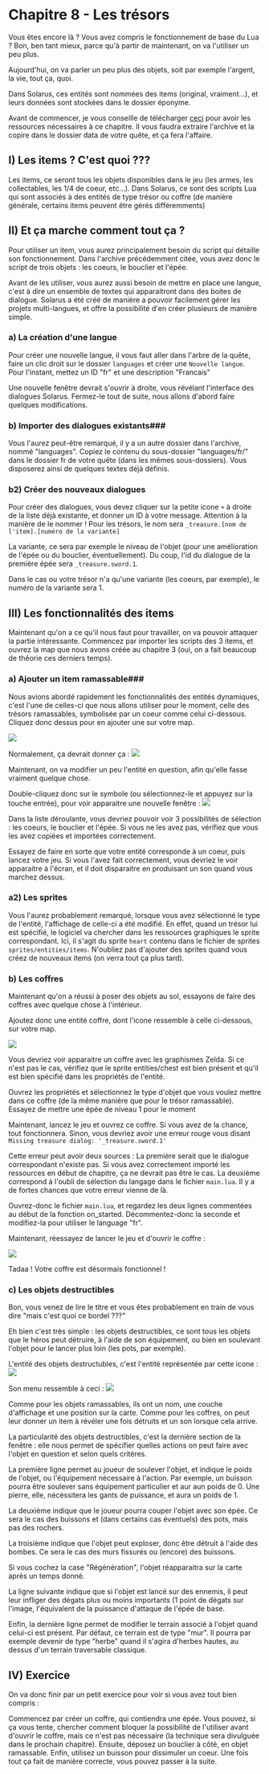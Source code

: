 # Chapitre 8 - Les trésors #

Vous êtes encore là ? Vous avez compris le fonctionnement de base du Lua ? Bon, ben tant mieux, parce qu'à partir de maintenant, on va l'utiliser un peu plus.

Aujourd'hui, on va parler un peu plus des objets, soit par exemple l'argent, la vie, tout ça, quoi.

Dans Solarus, ces entités sont nommées des items (original, vraiment...), et leurs données sont stockées dans le dossier éponyme.

Avant de commencer, je vous conseille de télécharger [ceci](http://www.solarus-games.org/tuto/fr/basics/ep8_ressources.zip) pour avoir les ressources nécessaires à ce chapitre. Il vous faudra extraire l'archive et la copire dans le dossier data de votre quête, et ça fera l'affaire.

## I) Les items ? C'est quoi ??? ##

Les items, ce seront tous les objets disponibles dans le jeu (les armes, les collectables, les 1/4 de coeur, etc...). Dans Solarus, ce sont des scripts Lua qui sont associés à des entités de type trésor ou coffre (de manière générale, certains items peuvent être gérés différemments)

## II) Et ça marche comment tout ça ? ##

Pour utiliser un item, vous aurez principalement besoin du script qui détaille son fonctionnement.
Dans l'archive précédemment citée, vous avez donc le script de trois objets : les coeurs, le bouclier et l'épée.

Avant de les utiliser, vous aurez aussi besoin de mettre en place une langue, c'est à dire un ensemble de textes qui apparaitront dans des boites de dialogue. Solarus a été créé de manière a pouvoir facilement gérer les projets multi-langues, et offre la possibilité d'en créer plusieurs de manière simple.

### a) La création d'une langue ###

Pour créer une nouvelle langue, il vous faut aller dans l'arbre de la quête, faire un clic droit sur le dossier `languages` et créer une `Nouvelle langue`. Pour l'instant, mettez un ID "fr" et une description "Francais"

Une nouvelle fenêtre devrait s'ouvrir à droite, vous révélant l'interface des dialogues Solarus. Fermez-le tout de suite, nous allons d'abord faire quelques modifications.


### b) Importer des dialogues existants###

Vous l'aurez peut-être remarqué, il y a un autre dossier dans l'archive, nommé "languages". Copiez le contenu du sous-dossier "languages/fr/" dans le dossier fr de votre quête (dans les mêmes sous-dossiers). Vous disposerez ainsi de quelques textes déjà définis.

### b2) Créer des nouveaux dialogues ###

Pour créer des dialogues, vous devez cliquer sur la petite icone `+` à droite de la liste déjà existante, et donner un ID à votre message. Attention à la manière de le nommer ! Pour les trésors, le nom sera `_treasure.[nom de l'item].[numéro de la variante]`

La variante, ce sera par exemple le niveau de l'objet (pour une amélioration de l'épée ou du bouclier, éventuellement). Du coup, l'id du dialogue de la première épée sera `_treasure.sword.1`.

Dans le cas ou votre trésor n'a qu'une variante (les coeurs, par exemple), le numéro de la variante sera 1.

## III) Les fonctionnalités des items ##

Maintenant qu'on a ce qu'il nous faut pour travailler, on va pouvoir attaquer la partie intéressante. Commencez par importer les scripts des 3 items, et ouvrez la map que nous avons créée au chapitre 3 (oui, on a fait beaucoup de théorie ces derniers temps).

### a) Ajouter un item ramassable###

Nous avions abordé rapidement les fonctionnalités des entités dynamiques, c'est l'une de celles-ci que nous allons utiliser pour le moment, celle des trésors ramassables, symbolisée par un coeur comme celui ci-dessous. Cliquez donc dessus pour en ajouter une sur votre map.

![](images/pickable.png)

Normalement, ça devrait donner ça : ![](images/empty_entity.png)

Maintenant, on va modifier un peu l'entité en question, afin qu'elle fasse vraiment quelque chose.

Double-cliquez donc sur le symbole (ou sélectionnez-le et appuyez sur la touche entrée), pour voir apparaitre une nouvelle fenêtre : ![](images/properties.png)

Dans la liste déroulante, vous devriez pouvoir voir 3 possibilités de sélection : les coeurs, le bouclier et l'épée. Si vous ne les avez pas, vérifiez que vous les avez copiées et importées correctement.

Essayez de faire en sorte que votre entité corresponde à un coeur, puis lancez votre jeu. Si vous l'avez fait correctement, vous devriez le voir apparaitre à l'écran, et il doit disparaitre en produisant un son quand vous marchez dessus.

### a2) Les sprites ###

Vous l'aurez probablement remarqué, lorsque vous avez sélectionné le type de l'entité, l'affichage de celle-ci a été modifié. En effet, quand un trésor lui est spécifié, le logiciel va chercher dans les ressources graphiques le sprite correspondant. Ici, il s'agit du sprite `heart` contenu dans le fichier de sprites `sprites/entities/items`. N'oubliez pas d'ajouter des sprites quand vous créez de nouveaux items (on verra tout ça plus tard).

### b) Les coffres ###

Maintenant qu'on a réussi à poser des objets au sol, essayons de faire des coffres avec quelque chose à l'intérieur.

Ajoutez donc une entité coffre, dont l'icone ressemble à celle ci-dessous, sur votre map.

![](images/chest.png)

Vous devriez voir apparaitre un coffre avec les graphismes Zelda. Si ce n'est pas le cas, vérifiez que le sprite entities/chest est bien présent et qu'il est bien spécifié dans les propriétés de l'entité.

Ouvrez les propriétés et sélectionnez le type d'objet que vous voulez mettre dans ce coffre (de la même manière que pour le trésor ramassable). Essayez de mettre une épée de niveau 1 pour le moment

Maintenant, lancez le jeu et ouvrez ce coffre. Si vous avez de la chance, tout fonctionnera. Sinon, vous devriez avoir une erreur rouge vous disant `Missing treasure dialog: '_treasure.sword.1'`

Cette erreur peut avoir deux sources : La première serait que le dialogue correspondant n'existe pas. Si vous avez correctement importé les ressources en début de chapitre, ça ne devrait pas être le cas. La deuxième correspond à l'oubli de sélection du langage dans le fichier `main.lua`. Il y a de fortes chances que votre erreur vienne de là.

Ouvrez-donc le fichier `main.lua`, et regardez les deux lignes commentées au début de la fonction on_started. Décommentez-donc la seconde et modifiez-la pour utiliser le language "fr".

Maintenant, réessayez de lancer le jeu et d'ouvrir le coffre :

![](images/chest_open.png)

Tadaa ! Votre coffre est désormais fonctionnel !

### c) Les objets destructibles ###

Bon, vous venez de lire le titre et vous êtes probablement en train de vous dire "mais c'est quoi ce bordel ???"

Eh bien c'est très simple : les objets destructibles, ce sont tous les objets que le héros peut détruire, à l'aide de son équipement, ou bien en soulevant l'objet pour le lancer plus loin (les pots, par exemple).

L'entité des objets destructubles, c'est l'entité représentée par cette icone : ![](images/breakable.png)

Son menu ressemble à ceci : ![](images/properties_break.png)

Comme pour les objets ramassables, ils ont un nom, une couche d'affichage et une position sur la carte. Comme pour les coffres, on peut leur donner un item à révéler une fois détruits et un son lorsque cela arrive.

La particularité des objets destructibles, c'est la dernière section de la fenêtre : elle nous permet de spécifier quelles actions on peut faire avec l'objet en question et selon quels critères. 

La première ligne permet au joueur de soulever l'objet, et indique le poids de l'objet, ou l'équipement nécessaire à l'action. Par exemple, un buisson pourra être soulever sans équipement particulier et aur aun poids de 0. Une pierre, elle, nécéssitera les gants de puissance, et aura un poids de 1.

La deuxième indique que le joueur pourra couper l'objet avec son épée. Ce sera le cas des buissons et (dans certains cas éventuels) des pots, mais pas des rochers.

La troisième indique que l'objet peut exploser, donc être détruit à l'aide des bombes. Ce sera le cas des murs fissurés ou (encore) des buissons.

Si vous cochez la case "Régénération", l'objet réapparaitra sur la carte après un temps donné.

La ligne suivante indique que si l'objet est lancé sur des ennemis, il peut leur infliger des dégats plus ou moins importants (1 point de dégats sur l'image, l'équivalent de la puissance d'attaque de l'épée de base.

Enfin, la dernière ligne permet de modifier le terrain associé à l'objet quand celui-ci est présent. Par défaut, ce terrain est de type "mur". Il pourra par exemple devenir de type "herbe" quand il s'agira d'herbes hautes, au dessus d'un terrain traversable classique.

## IV) Exercice ##

On va donc finir par un petit exercice pour voir si vous avez tout bien compris :

Commencez par créer un coffre, qui contiendra une épée. Vous pouvez, si ça vous tente, chercher comment bloquer la possibilité de l'utiliser avant d'ouvrir le coffre, mais ce n'est pas nécessaire (la technique sera divulguée dans le prochain chapitre). Ensuite, déposez un bouclier à côté, en objet ramassable. Enfin, utilisez un buisson pour dissimuler un coeur. Une fois tout ça fait de manière correcte, vous pouvez passer à la suite.